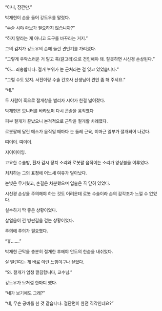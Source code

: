 “아니, 잠깐만.”

박재현이 손을 들어 강도우를 말렸다.

“수술 시야 확보가 필요하지 않습니까?”

“하지 말라는 게 아니고 도구를 바꾸라는 거지.”

그의 검지가 강도우의 손에 들린 견인기를 가리켰다.

“그렇게 우악스러운 거 말고 훅(갈고리)으로 견인해야 돼. 잘못하면 시신경 손상된다.”

“아… 죄송합니다. 절개 부위가 눈 근처라는 걸 잊고 있었습니다.”

“그럴 수도 있지. 서진이랑 수술 간호사 선생님이 견인 좀 해 주세요.”

“네.”

두 사람이 훅으로 절개창을 벌리자 시야가 한결 넓어졌다.

박재현은 모니터를 바라보며 다시 콘솔을 움직였다

피부 절개가 끝났으니 본격적으로 근막을 절개할 차례였다.

로봇팔에 달린 메스가 움직일 때마다 눈 둘레 근육, 이마근 일부가 절개되어 나갔다.

띠이이. 띠이이.

지이이이잉.

고요한 수술방, 환자 감시 장치 소리와 로봇팔 움직이는 소리가 앙상블을 이루었다.

처치하는 그의 표정에 어느새 여유가 달아났다.

눈빛은 무거웠고, 손길은 차분했으며 입술은 꾹 닫혀 있었다.

시신경 손상을 주의해야 하는 것도 어려운데 로봇 수술이라 손의 감각조차 느낄 수 없었다.

실수하기 딱 좋은 상황이었다.

살얼음이 낀 빙판길을 걷는 상황이었다.

주의에 주의가 필요했다.

“휴…….”

박재현 근막을 충분히 절개한 후에야 안도의 한숨을 내쉬었다.

살 떨린다는 게 바로 이런 느낌이구나 싶었다.

“와. 절개가 엄청 깔끔합니다, 교수님.”

강도우가 모처럼 한마디 했다.

“네가 보기에도 그래?”

“네, 무슨 공예를 한 것 같습니다. 절단면이 완전 직각인데요?”